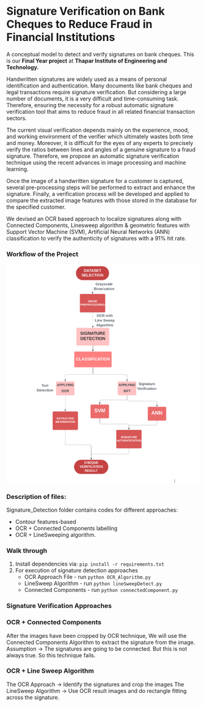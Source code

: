 # Signature Verification on Bank Cheques to Reduce Fraud in Financial Institutions 


A conceptual model to detect and verify signatures on bank cheques. 
This is our **Final Year project** at **Thapar Institute of Engineering and Technology.**

Handwritten signatures are widely used as a means of personal identification and authentication. Many documents like bank cheques and legal transactions require signature verification. But considering a large number of documents, it is a very difficult and time-consuming task. Therefore, ensuring the necessity for a robust automatic signature verification tool that aims to reduce fraud in all related financial transaction sectors. 

The current visual verification depends mainly on the experience, mood, and working environment of the verifier which ultimately wastes both time and money. Moreover, it is difficult for the eyes of any experts to precisely verify the ratios between lines and angles of a genuine signature to a fraud signature. Therefore, we propose an automatic signature verification technique using the recent advances in image processing and machine learning.

Once the image of a handwritten signature for a customer is captured, several pre-processing steps will be performed to extract and enhance the signature. Finally, a verification process will be developed and applied to compare the extracted image features with those stored in the database for the specified customer.

We devised an OCR based approach to localize signatures along with Connected Components, Linesweep algorithm & geometric features with Support Vector Machine (SVM), Artificial Neural Networks (ANN) classification to verify the authenticity of signatures with a 91% hit rate.


### Workflow of the Project

![projectWorkflow.png](Project_Images/projectWorkflow.png)

### Description of files:
Signature_Detection folder contains codes for different approaches: 
* Contour features-based
* OCR + Connected Components labelling
* OCR + LineSweeping algorithm.


### Walk through
1. Install dependencies via: `pip install -r requirements.txt`
2. For execution of signature detection approaches<br>
   * OCR Approach File - run `python OCR_Algorithm.py`<br>
   * LineSweep Algorithm - run `python lineSweepDetect.py` <br>
   * Connected Components - run `python connectedComponent.py`


### Signature Verification Approaches

### OCR + Connected Components
After the images have been cropped by OCR technique, We will use the Connected Components Algorithm
to extract the signature from the image.
Assumption -> The signatures are going to be connected.
But this is not always true. So this technique fails.


### OCR + Line Sweep Algorithm
The OCR Approach -> Identify the signatures and crop the images
The LineSweep Algorithm -> Use OCR result images and do rectangle fitting across the signature.


